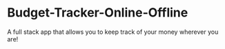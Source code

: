 # Budget-Tracker-Online-Offline
A full stack app that allows you to keep track of your money wherever you are! 
